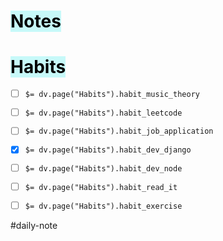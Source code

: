 # <mark style="background: #ABF7F7A6;">Notes</mark>



# <mark style="background: #ABF7F7A6;">Habits</mark>

- [ ] `$= dv.page("Habits").habit_music_theory`
- [ ] `$= dv.page("Habits").habit_leetcode`
- [ ] `$= dv.page("Habits").habit_job_application`
- [x] `$= dv.page("Habits").habit_dev_django`
- [ ] `$= dv.page("Habits").habit_dev_node` 
- [ ] `$= dv.page("Habits").habit_read_it`
- [ ] `$= dv.page("Habits").habit_exercise`


#daily-note

